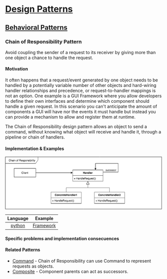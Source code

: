 # [Design Patterns](../README.md)
## [Behavioral Patterns](./behavioral.md)
### Chain of Responsibility Pattern

Avoid coupling the sender of a request to its receiver by giving more than one object a chance to handle the request.

#### Motivation

It often happens that a request/event generated by one object needs to be handled by a potentially variable number of other objects and hard-wiring handler relationships and precedence, or request-to-handler mappings is not an option. One example is a GUI Framework where you allow developers to define their own interfaces and determine which component should handle a given request. In this scenario you can't anticipate the amount of components a GUI will have nor the events it must handle but instead you can provide a mechanism to allow and register them at runtime.

The Chain of Responsibility design pattern allows an object to send a command, without knowing what object will receive and handle it, through a pipeline or chain of handlers.

#### Implementation & Examples

![Chain of Responsibility](../uml/chain.png)

| Language                                | Example |
| :-------------------------------------: | ------- |
| [python](../python3/behavioral/chain) | [Framework](../python3/behavioral/chain/framework.py)

#### Specific problems and implementation consecuences

#### Related Patterns
* [Command](./command.md) - Chain of Responsibility can use Command to represent requests as objects.
* [Composite](./composite.md) - Component parents can act as successors.
